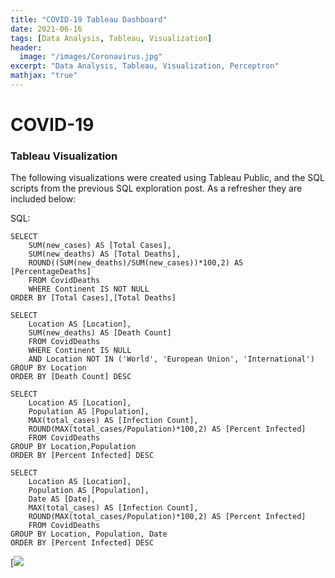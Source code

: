 ```yaml
---
title: "COVID-19 Tableau Dashboard"
date: 2021-06-16
tags: [Data Analysis, Tableau, Visualization]
header:
  image: "/images/Coronavirus.jpg"
excerpt: "Data Analysis, Tableau, Visualization, Perceptron"
mathjax: "true"
---
```


# COVID-19

### Tableau Visualization

The following visualizations were created using Tableau Public, and the SQL scripts from the previous SQL exploration post.
As a refresher they are included below:

SQL:
```
SELECT
	SUM(new_cases) AS [Total Cases],
	SUM(new_deaths) AS [Total Deaths],
	ROUND((SUM(new_deaths)/SUM(new_cases))*100,2) AS [PercentageDeaths]
	FROM CovidDeaths
	WHERE Continent IS NOT NULL
ORDER BY [Total Cases],[Total Deaths]
```
```
SELECT
	Location AS [Location],
	SUM(new_deaths) AS [Death Count]
	FROM CovidDeaths
	WHERE Continent IS NULL
	AND Location NOT IN ('World', 'European Union', 'International')
GROUP BY Location
ORDER BY [Death Count] DESC

```
```
SELECT
	Location AS [Location],
	Population AS [Population],
	MAX(total_cases) AS [Infection Count],
	ROUND(MAX(total_cases/Population)*100,2) AS [Percent Infected]
	FROM CovidDeaths
GROUP BY Location,Population
ORDER BY [Percent Infected] DESC
  ```
  
```
SELECT 
	Location AS [Location],
	Population AS [Population],
	Date AS [Date],
	MAX(total_cases) AS [Infection Count],
	ROUND(MAX(total_cases/Population)*100,2) AS [Percent Infected]
	FROM CovidDeaths
GROUP BY Location, Population, Date
ORDER BY [Percent Infected] DESC
  ```
  
[<img src="{{ site.url }}{{ site.baseurl }}/images/Tableau Dashboard.PNG">


